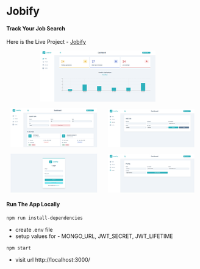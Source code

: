 # Jobify

#### Track Your Job Search

Here is the Live Project - [Jobify](https://jobify-k454.onrender.com/)

<p align="center">
  <img alt="Dashboard" src="images/dashboard.PNG" width="60%">
  &nbsp; &nbsp; &nbsp;
</p>
<p align="center">
  <img alt="AllJobs" src="images/all-jobs.PNG" width="45%">
  &nbsp; &nbsp; &nbsp;
  <img alt="AddJob" src="images/add-job.PNG" width="45%">
</p>
<p align="center">
  <img alt="Login" src="images/login.PNG" width="45%">
  &nbsp; &nbsp; &nbsp;
  <img alt="Profile" src="images/profile.PNG" width="45%">
</p>

#### Run The App Locally


```sh
npm run install-dependencies
```

- create .env file
- setup values for - MONGO_URL, JWT_SECRET, JWT_LIFETIME

```sh
npm start
```

- visit url http://localhost:3000/
